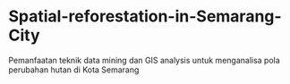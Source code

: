 # Spatial-reforestation-in-Semarang-City
Pemanfaatan teknik data mining dan GIS analysis untuk menganalisa pola perubahan hutan di Kota Semarang
